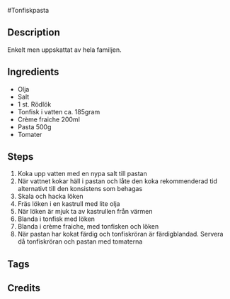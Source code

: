 <!--- Prerequisites : Create a new directory in recipes and add your files there. --->
<!--- This is how your .md files should look like --->

<!--- Title, Name of the recipe --->
#Tonfiskpasta


<!--- Optional : Picture of the end result of the recipe --->
<!--- Example [Roasted Tomatosalsa](loc/of/file/in/repo.jpg) --->



  ## Description
  <!--- Description of why others should use this recipe --->
  <!--- Example :

  Perfectly served directly from the skillet.

  --->
Enkelt men uppskattat av hela familjen.


  ## Ingredients
  <!--- This needs to be a bullet list with the required
    ingredients described in SI or else provide a conversion to SI
  --->
  <!--- Example with conversion:

  * 6 pieces of fresh tomato (500g)
  -->
  <!--- Example when described explicit in SI :

  * 500g of fresh tomato

  --->
  * Olja
  * Salt
  * 1 st. Rödlök
  * Tonfisk i vatten ca. 185gram
  * Crème fraiche 200ml
  * Pasta 500g
  * Tomater

  ## Steps
  <!--- Steps to recreate the receipt. Explicit described --->
  <!--- Example :
  1. Hotten skillet to 100 degrees Celsius
  1. Put mashed tomatoes in the skillet
  1. ....
  --->
  1. Koka upp vatten med en nypa salt till pastan
  2. När vattnet kokar häll i pastan och låte den koka rekommenderad tid alternativt till den konsistens som behagas
  3. Skala och hacka löken
  4. Fräs löken i en kastrull med lite olja
  5. När löken är mjuk ta av kastrullen från värmen
  6. Blanda i tonfisk med löken
  7. Blanda i crème fraiche, med tonfisken och löken
  8. När pastan har kokat färdig och tonfiskröran är färdigblandad. Servera då tonfiskröran och pastan med tomaterna
  ## Tags
  <!--- Optional tags to users to search for --->
  <!---

  * Vegetarian
  * Snacks

  --->
  ## Credits
<!--- Optional credits --->
